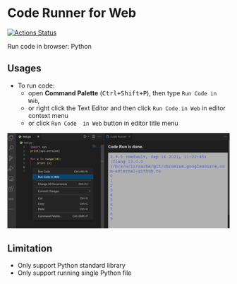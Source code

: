 # Code Runner for Web

[![Actions Status](https://github.com/formulahendry/vscode-code-runner-for-web/actions/workflows/main.yml/badge.svg)](https://github.com/formulahendry/vscode-code-runner-for-web/actions/workflows/main.yml)

Run code in browser: Python

## Usages

* To run code:
  * open **Command Palette** (<kbd>Ctrl+Shift+P</kbd>), then type `Run Code in Web`, 
  * or right click the Text Editor and then click `Run Code in Web` in editor context menu
  * or click `Run Code  in Web` button in editor title menu

![usage](images/usage.png)

## Limitation

* Only support Python standard library
* Only support running single Python file